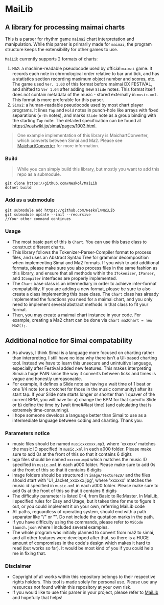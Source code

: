# MaiLib

## A library for processing maimai charts
This is a parser for rhythm game `maimai` chart interpretation and manipulation. While this parser is primarily made for `maimai`, the program structure keeps the extensibility for other games to use.

`MaiLib` currently supports 2 formats of charts:
1. `MA2`: a machine-readable pseudocode used by official `maimai` game. It records each note in chronological order relative to bar and tick, and has a statistics section recording maximum object number and scores, etc. The game used `Ver. 1.03` of this format before maimai DX FESTiVAL, and shifted to `Ver 1.04` after adding new `Slide` notes. This format itself does not contain metadata of the music - stored externally in `music.xml`. This format is more preferable for this parser.
2. `Simai`: a human-readable pseudocode used by most chart player programs. It lines `Tap` and `Hold` notes in punch-hole like arrays with fixed separations (`n-th` notes), and marks `Slide` note as a group binding with the starting `Tap` note. The detailed specification can be found at https://w.atwiki.jp/simai/pages/1003.html.

> One example implementation of this library is MaichartConverter, which converts between Simai and Ma2. Please
> see [MaichartConverter](https://github.com/Neskol/MaichartConverter) for more information.

### Build
> While you can simply build this library, but mostly you want to add this repo as a submodule.

    git clone https://github.com/Neskol/MaiLib
    dotnet build

### Add as a submodule
    git submodule add https://github.com/Neskol/MaiLib
    git submodule update --init --recursive
    //Your other command continues

### Usage

- The most basic part of this is `Chart`. You can use this base class to construct different charts.
- This library follows the Tokenizer-Parser-Compiler format to process files, and uses an Abstract Syntax Tree for
  grammar
  decomposition when implementing Simai and Ma2 formats. If you wish to add additional formats, please make sure you
  also process files in the same fashion as this library, and ensure that all methods within
  the `ITokenizer`, `IParser`,
  and `ICompiler` interfaces are properly implemented.
- The `Chart` base class is an intermediary in order to achieve inter-format compatability. If you are adding a new
  format,
  please be sure to also create a class implementing this base class. The `Chart` class has already implemented the
  functions
  you need for a maimai chart, and you only need to implement several abstract methods in that class to fit your
  format.
- Then, you may create a maimai chart instance in your code. For example, creating a Ma2 chart can be done
  via `Chart ma2Chart = new Ma2();`.

## Additional notice for Simai compatability

- As always, I think Simai is a language more focused on charting rather than interpreting. I still have no idea why
  there isn't a UI-based charting tool. Instead we have to learn this unsecure and unintuitive language, especially
  after
  Festival added new features. This makes interpreting Simai a huge PAIN since the way it converts between ticks and
  times is vague and honestly unreasonable.
- For example, it defines a Slide note as having a wait time of 1 beat or one 1/4 note (or a crotchet for those in the
  music community)
  after its start tap. If your Slide note starts longer or shorter than 1 quaver of the current BPM, you will have to:
  a) change
  the BPM for that specific Slide or b) define the time by [wait time##last time] (and calculating that is extremely
  time-consuming).
- I hope someone develops a language better than Simai to use as a intermediate language between coding and charting.
  Thank you.

### Parameters notice

- music files should be named `musicxxxxxx.mp3`, where 'xxxxxx' matches the music ID specified in `music.xml` in each
  a000
  folder. Please make sure to add 0s at the front of this so that it contains 6 digits
- bga files should be named `xxxxxx.mp4` which matches the music ID specified in `music.xml` in each a000 folder. Please
  make sure to add 0s at the front of this so that it contains 6 digits
- image folders should be structured in `image/Texture2D/` and the files should start with 'UI_Jacket_xxxxxx.jpg', where
  'xxxxxx' matches the music id specified in `music.xml` in each a000 folder. Please make sure to add 0s at the front of
  this so that it contains 6 digits
- The difficulty parameter is listed 0-4, from Basic to Re:Master. In MaiLib, I specified rules for Easy and Utage, but
  it
  takes time for me to figure it out, or you could implement it on your own, referring MaiLib code
- All paths, reguardless of operating system, should end with a path separator like "/" or "\". Do not include the
  quotation marks in the path.
- If you have difficulty using the commands, please refer to `VSCode launch.json` where I included several examples.
- The whole program was initially planned to convert from ma2 to simai, and all other features were developed after
  that,
  so there is a HUGE amount of compromises in the code's design which makes it hard to read (but works so far). It would
  be
  most kind of you if you could help me in fixing that.

### Disclaimer

- Copyright of all works within this repository belongs to their respective rights holders. This tool is made solely for
  personal use. Please use any resources not found within this repository at your own risk.
- If you would like to use this parser in your project, please refer to [MaiLib](https://github.com/Neskol/MaiLib) and
  hopefully that helps!
